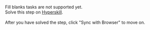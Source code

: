 Fill blanks tasks are not supported yet. <br>Solve this step on <a href="https://hyperskill.org/learn/step/32776">Hyperskill</a>. <br><br>After you have solved the step, click "Sync with Browser"  to move on.